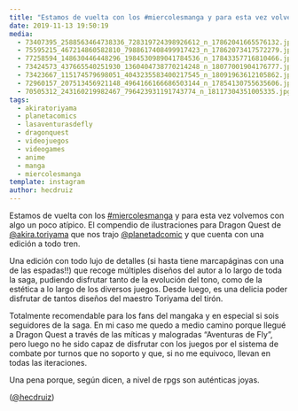 ```yaml
---
title: "Estamos de vuelta con los #miercolesmanga y para esta vez volvemos con algo un poco atípico"
date: 2019-11-13 19:50:19
media: 
  - 73407395_2588563464738336_728319724398926612_n_17862041665576132.jpg
  - 75595215_467214860582810_7988617408499917423_n_17862073417572279.jpg
  - 77258594_148630446448296_1984530989041784536_n_17843357716810466.jpg
  - 73424573_437665540251930_1360404738770214248_n_18077001904176777.jpg
  - 73423667_115174579698051_4043235583400217545_n_18091963612105862.jpg
  - 72960157_207513456921148_4964166166686503144_n_17854130755635606.jpg
  - 70505312_243160219982467_796423931191743774_n_18117304351005335.jpg
tags: 
  - akiratoriyama
  - planetacomics
  - lasaventurasdefly
  - dragonquest
  - videojuegos
  - videogames
  - anime
  - manga
  - miercolesmanga
template: instagram
author: hecdruiz
---
```


Estamos de vuelta con los [#miercolesmanga](/tags/miercolesmanga) y para esta vez volvemos con algo un poco atípico. El compendio de ilustraciones para Dragon Quest de [@akira.toriyama](https://instagram.com/akira.toriyama) que nos trajo [@planetadcomic](https://instagram.com/planetadcomic) y que cuenta con una edición a todo tren.


Una edición con todo lujo de detalles (si hasta tiene marcapáginas con una de las espadas!!) que recoge múltiples diseños del autor a lo largo de toda la saga, pudiendo disfrutar tanto de la evolución del tono, como de la estética a lo largo de los diversos juegos. Desde luego, es una delicia poder disfrutar de tantos diseños del maestro Toriyama del tirón.


Totalmente recomendable para los fans del mangaka y en especial si sois seguidores de la saga. En mi caso me quedo a medio camino porque llegué a Dragon Quest a través de las míticas y malogradas “Aventuras de Fly”, pero luego no he sido capaz de disfrutar con los juegos por el sistema de combate por turnos que no soporto y que, si no me equivoco, llevan en todas las iteraciones.


Una pena porque, según dicen, a nivel de rpgs son auténticas joyas.


([@hecdruiz](https://instagram.com/hecdruiz))
